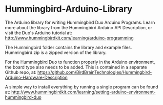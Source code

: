 Hummingbird-Arduino-Library
===========================

The Arduino library for writing Hummingbird Duo Arduino Programs. Learn more about the library from the Hummingbird Arduino API Description, or visit the Duo's Arduino tutorial at: http://www.hummingbirdkit.com/learning/arduino-programming

The Hummingbird folder contains the library and example files. Hummingbird.zip is a zipped version of the library.

For the Hummingbird Duo to function properly in the Arduino environment, the board type also needs to be added. This is contained in a separate Github repo, at: https://github.com/BirdBrainTechnologies/Hummingbird-Arduino-Hardware-Description

A simple way to install everything by running a single program can be found at: http://www.hummingbirdkit.com/learning/setting-arduino-environment-hummingbird-duo

